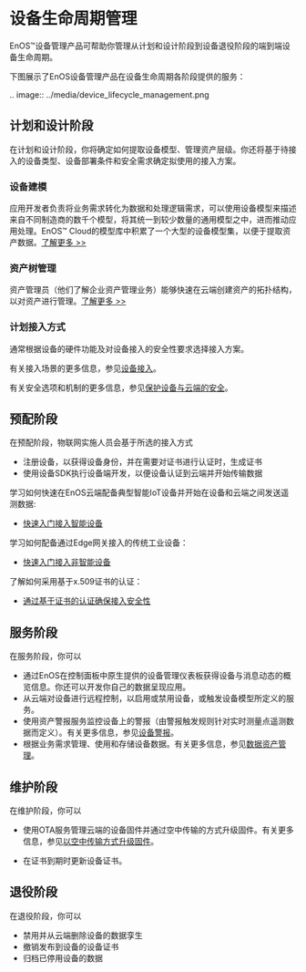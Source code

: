# 设备生命周期管理

EnOS™设备管理产品可帮助你管理从计划和设计阶段到设备退役阶段的端到端设备生命周期。

下图展示了EnOS设备管理产品在设备生命周期各阶段提供的服务：

.. image:: ../media/device_lifecycle_management.png

## 计划和设计阶段

在计划和设计阶段，你将确定如何提取设备模型、管理资产层级。你还将基于待接入的设备类型、设备部署条件和安全需求确定拟使用的接入方案。

<!--我们将在此处链接到计划和设计阶段最佳实践讨论相关话题-->

### 设备建模

应用开发者负责将业务需求转化为数据和处理逻辑需求，可以使用设备模型来描述来自不同制造商的数千个模型，将其统一到较少数量的通用模型之中，进而推动应用处理。EnOS™ Cloud的模型库中积累了一个大型的设备模型集，以便于提取资产数据。[了解更多 >>](../howto/model/model_overview)


### 资产树管理

资产管理员（他们了解企业资产管理业务）能够快速在云端创建资产的拓扑结构，以对资产进行管理。[了解更多 >>](../howto/asset_tree/assettree_overview)

### 计划接入方式

通常根据设备的硬件功能及对设备接入的安全性要求选择接入方案。

有关接入场景的更多信息，参见[设备接入](connection_scenarios)。

有关安全选项和机制的更多信息，参见[保护设备与云端的安全](deviceconnection_authentication)。

## 预配阶段

在预配阶段，物联网实施人员会基于所选的接入方式
- 注册设备，以获得设备身份，并在需要对证书进行认证时，生成证书
- 使用设备SDK执行设备端开发，以便设备认证到云端并开始传输数据

学习如何快速在EnOS云端配备典型智能IoT设备并开始在设备和云端之间发送遥测数据:

- [快速入门接入智能设备](../quickstart/gettingstarted_device_connection)

学习如何配备通过Edge网关接入的传统工业设备：

- [快速入门接入非智能设备](../quickstart/gettingstarted_edge_connection)

了解如何采用基于x.509证书的认证：

- [通过基于证书的认证确保接入安全性](../quickstart/gettingstarted_java_ssl_connection)

## 服务阶段

在服务阶段，你可以

- 通过EnOS在控制面板中原生提供的设备管理仪表板获得设备与消息动态的概览信息。你还可以开发你自己的数据呈现应用。
- 从云端对设备进行远程控制，以启用或禁用设备，或触发设备模型所定义的服务。
- 使用资产警报服务监控设备上的警报（由警报触发规则针对实时测量点遥测数据而定义）。有关更多信息，参见[设备警报](../howto/alert/alert_overview)。
- 根据业务需求管理、使用和存储设备数据。有关更多信息，参见[数据资产管理](https://docs.eniot.io/docs/data-asset/zh_CN/latest/data_asset_overview.html)。

## 维护阶段

在维护阶段，你可以

- 使用OTA服务管理云端的设备固件并通过空中传输的方式升级固件。有关更多信息，参见[以空中传输方式升级固件](../howto/ota/ota_overview)。

- 在证书到期时更新设备证书。

## 退役阶段

在退役阶段，你可以
- 禁用并从云端删除设备的数据孪生
- 撤销发布到设备的设备证书
- 归档已停用设备的数据

